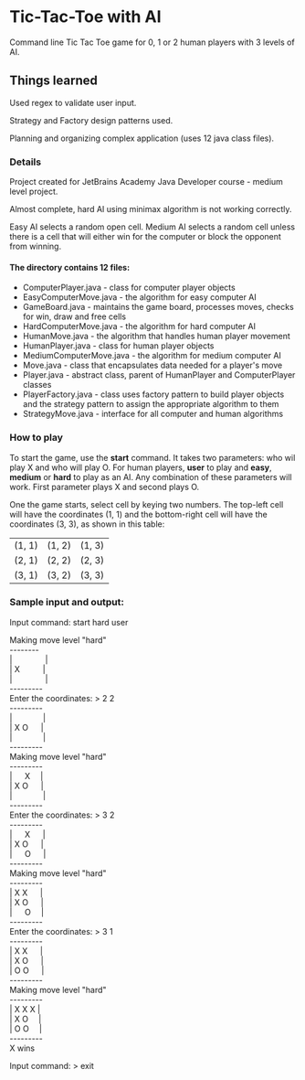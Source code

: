 # Tic-Tac-Toe with AI

Command line Tic Tac Toe game for 0, 1 or 2 human players with 3 levels of AI.

## Things learned

Used regex to validate user input.

Strategy and Factory design patterns used.

Planning and organizing complex application (uses 12 java class files).

### Details

Project created for JetBrains Academy Java Developer course - medium level project.

Almost complete, hard AI using minimax algorithm is not working correctly.

Easy AI selects a random open cell.  Medium AI selects a random cell unless there is a cell that will either win for the computer or block the opponent from winning.

#### The directory contains 12 files: 

* ComputerPlayer.java - class for computer player objects
* EasyComputerMove.java - the algorithm for easy computer AI
* GameBoard.java - maintains the game board, processes moves, checks for win, draw and free cells
* HardComputerMove.java - the algorithm for hard computer AI
* HumanMove.java - the algorithm that handles human player movement
* HumanPlayer.java - class for human player objects
* MediumComputerMove.java - the algorithm	for medium computer AI
* Move.java - class that encapsulates data needed for a player's move
* Player.java - abstract class, parent of HumanPlayer and ComputerPlayer classes
* PlayerFactory.java - class uses factory pattern to build player objects and the strategy pattern to assign the appropriate algorithm to them 
* StrategyMove.java - interface for all computer and human algorithms

### How to play

To start the game, use the **start** command. It takes two parameters: who wil play X and who will play O. For human players, **user** to play and **easy**, **medium** or **hard** to play as an AI.  Any combination of these parameters will work. First parameter plays X and second plays O.

One the game starts, select cell by keying two numbers. The top-left cell will have the coordinates (1, 1) and the bottom-right cell will have the coordinates (3, 3), as shown in this table:

|        |        |        |
|:------:|:------:|:------:|
| (1, 1) | (1, 2) | (1, 3) |
| (2, 1) | (2, 2) | (2, 3) |
| (3, 1) | (3, 2) | (3, 3) |

### Sample input and output:

Input command:  start hard user

Making move level "hard"\
--------\
| &emsp; &emsp; &emsp; |\
| X &emsp; &emsp;         |\
| &emsp; &emsp; &emsp; |\
---------\
Enter the coordinates: > 2 2\
---------\
| &emsp; &emsp; &emsp;|\
| X O &emsp;              |\
| &emsp; &emsp; &emsp;|\
---------\
Making move level "hard"\
---------\
| &emsp;  X &emsp;|\
| X O &emsp;  |\
| &emsp; &emsp; &emsp;|\
---------\
Enter the coordinates: > 3 2\
---------\
| &emsp; X &emsp;  |\
| X O &emsp;          |\
| &emsp; O &emsp;  |\
---------\
Making move level "hard"\
---------\
| X X &emsp;  |\
| X O &emsp;  |\
| &emsp;  O &emsp;|\
---------\
Enter the coordinates: > 3 1\
---------\
| X X &emsp;  |\
| X O &emsp;  |\
| O O &emsp;  |\
---------\
Making move level "hard"\
---------\
| X X X |\
| X O &emsp;|\
| O O &emsp;|\
---------\
X wins

Input command: > exit
